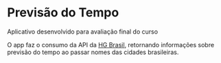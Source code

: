 # Previsão do Tempo

Aplicativo desenvolvido para avaliação final do curso

O app faz o consumo da API da [HG Brasil](https://hgbrasil.com/status/weather), retornando informações sobre previsão do tempo ao passar nomes das cidades brasileiras.


